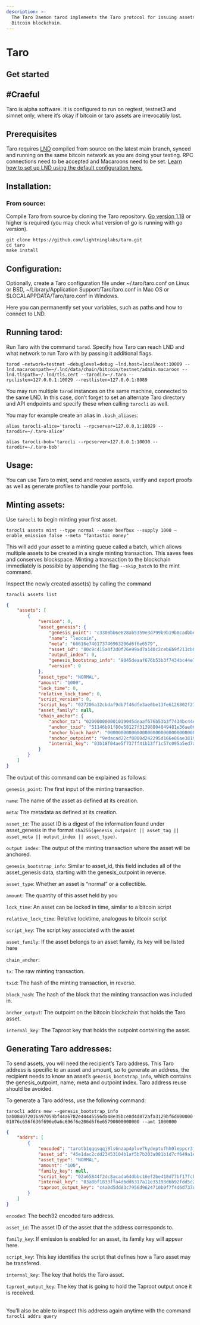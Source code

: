 ```yaml
---
description: >-
  The Taro Daemon tarod implements the Taro protocol for issuing assets on the
  Bitcoin blockchain.
---
```


# Taro

## Get started

## #Craeful <a href="#docs-internal-guid-f9af6317-7fff-eeb2-2957-b358d3da86da" id="docs-internal-guid-f9af6317-7fff-eeb2-2957-b358d3da86da"></a>

Taro is alpha software. It is configured to run on regtest, testnet3 and simnet only, where it’s okay if bitcoin or taro assets are irrevocably lost.

## Prerequisites <a href="#docs-internal-guid-29b5ec39-7fff-4a26-d7e9-dfa1d01ff2c6" id="docs-internal-guid-29b5ec39-7fff-4a26-d7e9-dfa1d01ff2c6"></a>

Taro requires [LND](https://github.com/lightningnetwork/lnd/) compiled from source on the latest main branch, synced and running on the same bitcoin network as you are doing your testing. RPC connections need to be accepted and Macaroons need to be set. [Learn how to set up LND using the default configuration here.](lnd/run-lnd.md)

## Installation: <a href="#docs-internal-guid-0652b60a-7fff-d0e5-15fc-159e8557bc88" id="docs-internal-guid-0652b60a-7fff-d0e5-15fc-159e8557bc88"></a>

### From source: <a href="#docs-internal-guid-5879af55-7fff-021d-8347-7ef95cd98105" id="docs-internal-guid-5879af55-7fff-021d-8347-7ef95cd98105"></a>

Compile Taro from source by cloning the Taro repository. [Go version 1.18](https://go.dev/dl/) or higher is required (you may check what version of go is running with go version).

`git clone https://github.com/lightninglabs/taro.git`\
`cd taro`\
`make install`

## Configuration: <a href="#docs-internal-guid-8aa3849c-7fff-4b8e-530a-a563b8d9d0b8" id="docs-internal-guid-8aa3849c-7fff-4b8e-530a-a563b8d9d0b8"></a>

Optionally, create a Taro configuration file under \~/.taro/taro.conf on Linux or BSD, \~/Library/Application Support/Taro/taro.conf in Mac OS or $LOCALAPPDATA/Taro/taro.conf in Windows.

Here you can permanently set your variables, such as paths and how to connect to LND.

## Running tarod: <a href="#docs-internal-guid-ebf73e49-7fff-b5ed-44ff-b9b0953c6082" id="docs-internal-guid-ebf73e49-7fff-b5ed-44ff-b9b0953c6082"></a>

Run Taro with the command `tarod`. Specify how Taro can reach LND and what network to run Taro with by passing it additional flags.

`tarod –network=testnet –debuglevel=debug —lnd.host=localhost:10009 --lnd.macaroonpath=~/.lnd/data/chain/bitcoin/testnet/admin.macaroon --lnd.tlspath=~/.lnd/tls.cert --tarodir=~/.taro --rpclisten=127.0.0.1:10029 --restlisten=127.0.0.1:8089`

You may run multiple `tarod` instances on the same machine, connected to the same LND. In this case, don’t forget to set an alternate Taro directory and API endpoints and specify these when calling `tarocli` as well.

You may for example create an alias in `.bash_aliases`:

`alias tarocli-alice='tarocli --rpcserver=127.0.0.1:10029 --tarodir=~/.taro-alice'`

`alias tarocli-bob='tarocli --rpcserver=127.0.0.1:10030 --tarodir=~/.taro-bob'`

## Usage: <a href="#docs-internal-guid-344a2ad4-7fff-a480-202e-57d9f3a7e1cc" id="docs-internal-guid-344a2ad4-7fff-a480-202e-57d9f3a7e1cc"></a>

You can use Taro to mint, send and receive assets, verify and export proofs as well as generate profiles to handle your portfolio.

## Minting assets: <a href="#docs-internal-guid-3eb3e547-7fff-da1b-7a6b-6865cc97ba7e" id="docs-internal-guid-3eb3e547-7fff-da1b-7a6b-6865cc97ba7e"></a>

Use `tarocli` to begin minting your first asset.

`tarocli assets mint --type normal --name beefbux --supply 1000 –enable_emission false --meta "fantastic money"`

This will add your asset to a minting queue called a batch, which allows multiple assets to be created in a single minting transaction. This saves fees and conserves blockspace. Minting a transaction to the blockchain immediately is possible by appending the flag `--skip_batch` to the mint command.

Inspect the newly created asset(s) by calling the command

`tarocli assets list`

```json
{
    "assets": [
        {
            "version": 0,
            "asset_genesis": {
                "genesis_point": "c3308bb6e628ab5359e3d799b9b19b0cadbbe744bc34743f3bb576f6aade4590:1",
                "name": "leocoin",
                "meta": "66616e746173746963206d6f6e6579",
                "asset_id": "80c9c415a0f2d0f26e99ad7a140c2ceb6b9f213cb84bf763910bbc4dce3161d7",
                "output_index": 0,
                "genesis_bootstrap_info": "9045deaaf676b53b3f7434bc44e7bbad0c9bb1b999d7e35953ab28e6b68b30c300000001076c656f636f696e0f66616e746173746963206d6f6e65790000000000",
                "version": 0
            },
            "asset_type": "NORMAL",
            "amount": "1000",
            "lock_time": 0,
            "relative_lock_time": 0,
            "script_version": 0,
            "script_key": "027206a32cbdaf9db7f46dfe3ae0be13fe6126802f27a93a3e4ec8a7e3857b9e74",
            "asset_family": null,
            "chain_anchor": {
                "anchor_tx": "020000000001019045deaaf676b53b3f7434bc44e7bbad0c9bb1b999d7e35953ab28e6b68b30c30100000000ffffffff02e803000000000000225120d3ee88d6c6f0b1316728359b790936dc75f89058ca237702328a7743c7472c17d512310100000000160014c2e57e98fdc9a22f568b2871ccb68e4394ceb50102483045022100aff2c3fe1a17b3ea714ff97ee644429a495aa4e0c833acd90812ae619705c25802203d1f410f1a767979f2af72f56d3feb7a0815e53148439f45ad7ce85acbc6131b012103915c984949eced1bbab08960aa64517d1f5f3624fade309ce82bd764006f2de100000000",
                "anchor_txid": "51146b91f80e58127f31398804849481e36ae066d19522240d80f02cd2cada9e",
                "anchor_block_hash": "0000000000000000000000000000000000000000000000000000000000000000",
                "anchor_outpoint": "9edacad22cf0800d242295d166e06ae3819484048839317f12580ef8916b1451:0",
                "internal_key": "03b18f04ae5f737ff41b13ff1c57c095a5ed7a29696e6c300a48ae4a154c02b8b9"
            }
        }
    ]
}
```

The output of this command can be explained as follows:

`genesis_point`: The first input of the minting transaction.

`name`: The name of the asset as defined at its creation.

`meta`: The metadata as defined at its creation.

`asset_id`: The asset ID is a digest of the information found under asset\_genesis in the format `sha256(genesis_outpoint || asset_tag || asset_meta || output_index || asset_type)`.

`output index`: The output of the minting transaction where the asset will be anchored.

`genesis_bootstrap_info`: Similar to asset\_id, this field includes all of the asset\_genesis data, starting with the genesis\_outpoint in reverse.

`asset_type`: Whether an asset is “normal” or a collectible.

`amount`: The quantity of this asset held by you

`lock_time`: An asset can be locked in time, similar to a bitcoin script

`relative_lock_time`: Relative locktime, analogous to bitcoin script

`script_key`: The script key associated with the asset

`asset_family`: If the asset belongs to an asset family, its key will be listed here

`chain_anchor`:

&#x20;   `tx`: The raw minting transaction.

&#x20;   `txid`: The hash of the minting transaction, in reverse.

&#x20;   `block_hash`: The hash of the block that the minting transaction was included in.

&#x20;   `anchor_output`: The outpoint on the bitcoin blockchain that holds the Taro asset.

&#x20;   `internal_key`: The Taproot key that holds the outpoint containing the asset.

## Generating Taro addresses: <a href="#docs-internal-guid-326a3acb-7fff-c694-2400-496ff7278e63" id="docs-internal-guid-326a3acb-7fff-c694-2400-496ff7278e63"></a>

To send assets, you will need the recipient’s Taro address. This Taro address is specific to an asset and amount, so to generate an address, the recipient needs to know an asset’s `genesis_bootstrap_info`, which contains the genesis\_outpoint, name, meta and outpoint index.  Taro address reuse should be avoided.

To generate a Taro address, use the following command:

`tarocli addrs new --genesis_bootstrap_info bab084072016a97059bf44a6782e44445556da48e35bce8d4d872afa3129bf6d00000001076c656f636f696e0a6c696f6e206d6f6e65790000000000 --amt 1000000`

```json
{
    "addrs": [
        {
            "encoded": "tarotb1qqqsqqj9ls6nzap4plve7kydeptufhh0leppcr3jsqwnxsgs930puwkv980sqqqqqy9kvctww3shx7trda5kurmxv9h8gctnw35kxgrddahx27gqqqqqqqqyyzn9s38jmj9v4knymw7pdmetusvdw7l30l9altrq437vhlefjeqfzp3q4zl3svll5ntd6cch5y0r2xfadwf0m4wz2rnwz6dcvr93zt5p4eessqtywpre3a",
            "asset_id": "45e1dac2cdd23453104b1af5b7b303a081b1d7cf649a1ea674e6364b191786f3",
            "asset_type": "NORMAL",
            "amount": "100",
            "family_key": null,
            "script_key": "02a65844f2dc8acada64dbbc16ef2be418d77bf17fcbdfac60ac7ccbff29964091",
            "internal_key": "03a8bf1833ffa4d6dd6317a11e35193d6b92fdd5c250e6e169b860cb112e81ae73",
            "taproot_output_key": "c4a0d5dd83c7956d9624710b9f7f4d6d737d134b5fddc18eb117a152ed92490c"
        }
    ]
}

```

`encoded`: The bech32 encoded taro address.

`asset_id`: The asset ID of the asset that the address corresponds to.

`family_key`: If emission is enabled for an asset, its family key will appear here.

`script_key`: This key identifies the script that defines how a Taro asset may be transfered.

`internal_key`: The key that holds the Taro asset.

`taproot_output_key`: The key that is going to hold the Taproot output once it is received.

\
You’ll also be able to inspect this address again anytime with the command `tarocli addrs query`
